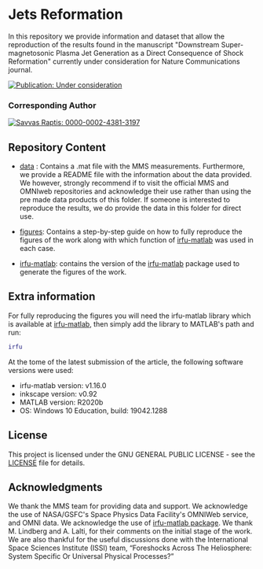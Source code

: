 # Jets Reformation
In this repository we provide information and dataset that allow the reproduction of the results found in the manuscript "Downstream Super-magnetosonic Plasma Jet Generation as a Direct Consequence of Shock Reformation" currently under consideration for Nature Communications journal.

[![Publication: Under consideration](https://img.shields.io/badge/Publication-Under%20consideration-green?style=flat&logo=openaccess)](https://www.researchsquare.com/article/rs-711807/v1)

### Corresponding Author
[![Savvas Raptis: 0000-0002-4381-3197](https://img.shields.io/badge/Savvas%20Raptis-0000--0002--4381--3197-green?style=flat&logo=orcid)](https://orcid.org/0000-0002-4381-3197) 

## Repository Content
* [data](data) : Contains a .mat file with the MMS measurements. Furthermore, we provide a README file with the information about the data provided. We however, strongly recommend if to visit the official MMS and OMNIweb repositories and acknowledge their use rather than using the pre made data products of this folder. If someone is interested to reproduce the results, we do provide the data in this folder for direct use.

* [figures](figures): Contains a step-by-step guide on how to fully reproduce the figures of the work along with which function of [irfu-matlab](https://github.com/irfu/irfu-matlab) was used in each case.

* [irfu-matlab](irfu-matlab): contains the version of the [irfu-matlab](https://github.com/irfu/irfu-matlab) package used to generate the figures of the work.

## Extra information

For fully reproducing the figures you will need the irfu-matlab library which is available at [irfu-matlab](https://github.com/irfu/irfu-matlab), then simply add the library to MATLAB's path and run:

```matlab
irfu
```
At the tome of the latest submission of the article, the following software versions were used:

* irfu-matlab version:  v1.16.0
* inkscape version:  v0.92
* MATLAB version: R2020b
* OS: Windows 10 Education, build: 19042.1288

## License

This project is licensed under the GNU GENERAL PUBLIC LICENSE  - see the [LICENSE](LICENSE) file for details.

## Acknowledgments

We thank the MMS team for providing data and support. We acknowledge the use of NASA/GSFC's Space Physics Data Facility's OMNIWeb service, and OMNI data. We acknowledge the use of [irfu-matlab package](https://github.com/irfu). We thank M. Lindberg and A. Lalti, for their comments on the initial stage of the work. We are also thankful for the useful discussions done with the International Space Sciences Institute (ISSI) team, “Foreshocks Across The Heliosphere: System Specific Or Universal Physical Processes?”
